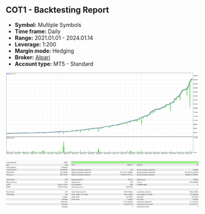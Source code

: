 ## COT1 - Backtesting Report

-   **Symbol:** Multiple Symbols
-   **Time frame:** Daily
-   **Range:** 2021.01.01 - 2024.01.14
-   **Leverage:** 1:200
-   **Margin mode:** Hedging
-   **Broker:** [Alpari](https://alpariforex.org)
-   **Account type:** MT5 - Standard

![Graph](graph.png)

![Report](report.png)

